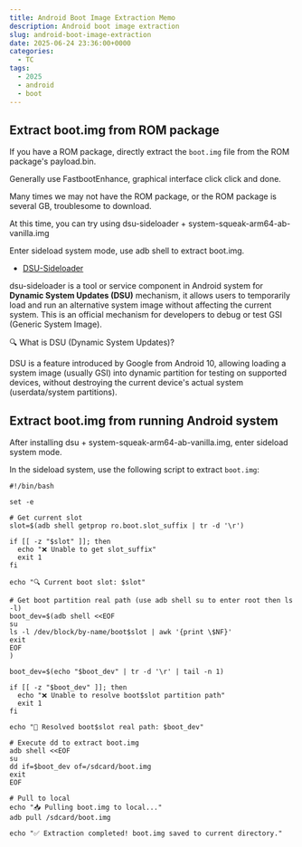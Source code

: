 ```yaml
---
title: Android Boot Image Extraction Memo
description: Android boot image extraction
slug: android-boot-image-extraction
date: 2025-06-24 23:36:00+0000
categories:
  - TC
tags:
  - 2025
  - android
  - boot
---
```


## Extract boot.img from ROM package

If you have a ROM package, directly extract the `boot.img` file from the ROM package's payload.bin.

Generally use FastbootEnhance, graphical interface click click and done.

Many times we may not have the ROM package, or the ROM package is several GB, troublesome to download.

At this time, you can try using dsu-sideloader + system-squeak-arm64-ab-vanilla.img

Enter sideload system mode, use adb shell to extract boot.img.

- [DSU-Sideloader](https://github.com/VegaBobo/DSU-Sideloader)

dsu-sideloader is a tool or service component in Android system for **Dynamic System Updates (DSU)** mechanism, it allows users to temporarily load and run an alternative system image without affecting the current system. This is an official mechanism for developers to debug or test GSI (Generic System Image).

🔍 What is DSU (Dynamic System Updates)?

DSU is a feature introduced by Google from Android 10, allowing loading a system image (usually GSI) into dynamic partition for testing on supported devices, without destroying the current device's actual system (userdata/system partitions).

## Extract boot.img from running Android system

After installing dsu + system-squeak-arm64-ab-vanilla.img, enter sideload system mode.

In the sideload system, use the following script to extract `boot.img`:

```shell
#!/bin/bash

set -e

# Get current slot
slot=$(adb shell getprop ro.boot.slot_suffix | tr -d '\r')

if [[ -z "$slot" ]]; then
  echo "❌ Unable to get slot_suffix"
  exit 1
fi

echo "🔍 Current boot slot: $slot"

# Get boot partition real path (use adb shell su to enter root then ls -l)
boot_dev=$(adb shell <<EOF
su
ls -l /dev/block/by-name/boot$slot | awk '{print \$NF}'
exit
EOF
)

boot_dev=$(echo "$boot_dev" | tr -d '\r' | tail -n 1)

if [[ -z "$boot_dev" ]]; then
  echo "❌ Unable to resolve boot$slot partition path"
  exit 1
fi

echo "📍 Resolved boot$slot real path: $boot_dev"

# Execute dd to extract boot.img
adb shell <<EOF
su
dd if=$boot_dev of=/sdcard/boot.img
exit
EOF

# Pull to local
echo "📥 Pulling boot.img to local..."
adb pull /sdcard/boot.img

echo "✅ Extraction completed! boot.img saved to current directory."
```
